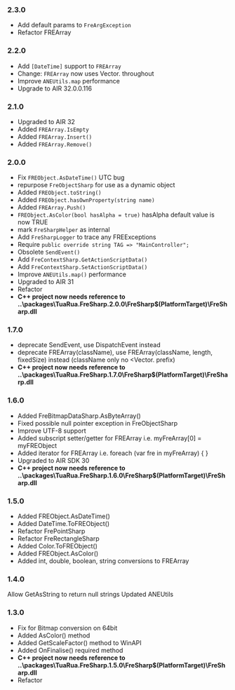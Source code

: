 ### 2.3.0
- Add default params to `FreArgException` 
- Refactor FREArray

### 2.2.0
- Add `[DateTime]` support to `FREArray`
- Change: `FREArray` now uses Vector.<Type> throughout
- Improve `ANEUtils.map` performance
- Upgrade to AIR 32.0.0.116

### 2.1.0
- Upgraded to AIR 32
- Added `FREArray.IsEmpty`
- Added `FREArray.Insert()`
- Added `FREArray.Remove()`

### 2.0.0
- Fix `FREObject.AsDateTime()` UTC bug
- repurpose `FreObjectSharp` for use as a dynamic object
- Added `FREObject.toString()`
- Added `FREObject.hasOwnProperty(string name)`
- Added `FREArray.Push()`
- `FREObject.AsColor(bool hasAlpha = true)` hasAlpha default value is now TRUE
- mark `FreSharpHelper` as internal
- Add `FreSharpLogger` to trace any FREExceptions
- Require `public override string TAG => "MainController";`
- Obsolete `SendEvent()`
- Add `FreContextSharp.GetActionScriptData()`
- Add `FreContextSharp.SetActionScriptData()`
- Improve `ANEUtils.map()` performance
- Upgraded to AIR 31
- Refactor
- **C++ project now needs reference to ..\packages\TuaRua.FreSharp.2.0.0\FreSharp\$(PlatformTarget)\FreSharp.dll**

### 1.7.0
- deprecate SendEvent, use DispatchEvent instead
- deprecate FREArray(className), use FREArray(className, length, fixedSize) instead (className only no <Vector. prefix)
- **C++ project now needs reference to ..\packages\TuaRua.FreSharp.1.7.0\FreSharp\$(PlatformTarget)\FreSharp.dll**

### 1.6.0
- Added FreBitmapDataSharp.AsByteArray()
- Fixed possible null pointer exception in FreObjectSharp
- Improve UTF-8 support
- Added subscript setter/getter for FREArray i.e. myFreArray[0] = myFREObject
- Added iterator for FREArray i.e.  foreach (var fre in myFreArray) { }
- Upgraded to AIR SDK 30
- **C++ project now needs reference to ..\packages\TuaRua.FreSharp.1.6.0\FreSharp\$(PlatformTarget)\FreSharp.dll**

### 1.5.0
- Added FREObject.AsDateTime()
- Added DateTime.ToFREObject()
- Refactor FrePointSharp
- Refactor FreRectangleSharp
- Added Color.ToFREObject()
- Added FREObject.AsColor()
- Added int, double, boolean, string conversions to FREArray

### 1.4.0
Allow GetAsString to return null strings
Updated ANEUtils

### 1.3.0
- Fix for Bitmap conversion on 64bit
- Added AsColor() method
- Added GetScaleFactor() method to WinAPI
- Added OnFinalise() required method
- **C++ project now needs reference to ..\packages\TuaRua.FreSharp.1.5.0\FreSharp\$(PlatformTarget)\FreSharp.dll**
- Refactor

